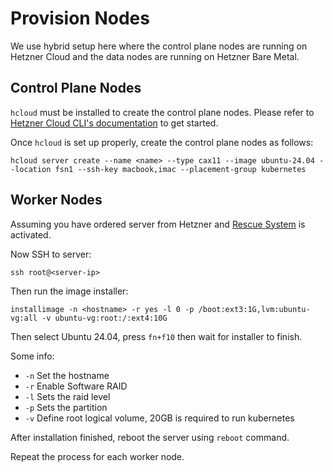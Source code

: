 # Provision Nodes

We use hybrid setup here where the control plane nodes are running on Hetzner
Cloud and the data nodes are running on Hetzner Bare Metal.

## Control Plane Nodes

`hcloud` must be installed to create the control plane nodes. Please refer to
[Hetzner Cloud CLI's documentation](https://github.com/hetznercloud/cli) to get
started.

Once `hcloud` is set up properly, create the control plane nodes as follows:

```shell
hcloud server create --name <name> --type cax11 --image ubuntu-24.04 --location fsn1 --ssh-key macbook,imac --placement-group kubernetes
```

## Worker Nodes

Assuming you have ordered server from Hetzner and
[Rescue System](https://docs.hetzner.com/robot/dedicated-server/troubleshooting/hetzner-rescue-system/)
is activated.

Now SSH to server:

```shell
ssh root@<server-ip>
```

Then run the image installer:

```shell
installimage -n <hostname> -r yes -l 0 -p /boot:ext3:1G,lvm:ubuntu-vg:all -v ubuntu-vg:root:/:ext4:10G
```

Then select Ubuntu 24.04, press `fn+f10` then wait for installer to finish.

Some info:

-   `-n` Set the hostname
-   `-r` Enable Software RAID
-   `-l` Sets the raid level
-   `-p` Sets the partition
-   `-v` Define root logical volume, 20GB is required to run kubernetes

After installation finished, reboot the server using `reboot` command.

Repeat the process for each worker node.
